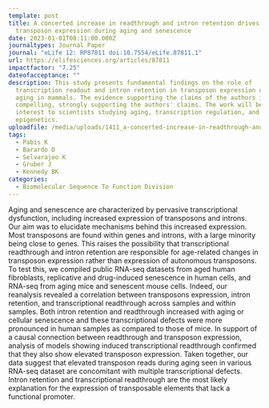 ```yaml
---
template: post
title: A concerted increase in readthrough and intron retention drives
  transposon expression during aging and senescence
date: 2023-01-01T08:11:00.000Z
journaltypes: Journal Paper
journal: "eLife 12: RP87811 doi:10.7554/eLife.87811.1"
url: https://elifesciences.org/articles/87811
impactfactor: "7.25"
dateofacceptance: ""
description: This study presents fundamental findings on the role of
  transcription readout and intron retention in transposon expression during
  aging in mammals. The evidence supporting the claims of the authors is
  compelling, strongly supporting the authors' claims. The work will be of
  interest to scientists studying aging, transcription regulation, and
  epigenetics.
uploadfile: /media/uploads/1411_a-concerted-increase-in-readthrough-and-intron-rentention-drives.pdf
tags:
  - Pabis K
  - Barardo D
  - Selvarajoo K
  - Gruber J
  - Kennedy BK
categories:
  - Biomolecular Sequence To Function Division
---
```

<!--StartFragment-->

Aging and senescence are characterized by pervasive transcriptional dysfunction, including increased expression of transposons and introns. Our aim was to elucidate mechanisms behind this increased expression. Most transposons are found within genes and introns, with a large minority being close to genes. This raises the possibility that transcriptional readthrough and intron retention are responsible for age-related changes in transposon expression rather than expression of autonomous transposons. To test this, we compiled public RNA-seq datasets from aged human fibroblasts, replicative and drug-induced senescence in human cells, and RNA-seq from aging mice and senescent mouse cells. Indeed, our reanalysis revealed a correlation between transposons expression, intron retention, and transcriptional readthrough across samples and within samples. Both intron retention and readthrough increased with aging or cellular senescence and these transcriptional defects were more pronounced in human samples as compared to those of mice. In support of a causal connection between readthrough and transposon expression, analysis of models showing induced transcriptional readthrough confirmed that they also show elevated transposon expression. Taken together, our data suggest that elevated transposon reads during aging seen in various RNA-seq dataset are concomitant with multiple transcriptional defects. Intron retention and transcriptional readthrough are the most likely explanation for the expression of transposable elements that lack a functional promoter.

<!--EndFragment-->